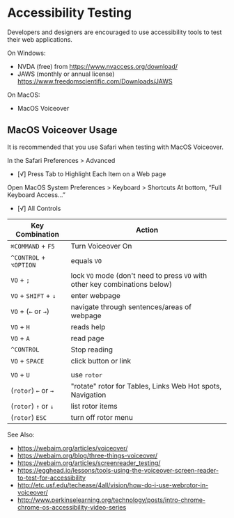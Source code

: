 # Accessibility Testing

Developers and designers are encouraged to use accessibility tools to test their web applications.

On Windows:

- NVDA (free) from https://www.nvaccess.org/download/
- JAWS (monthly or annual license) https://www.freedomscientific.com/Downloads/JAWS

On MacOS:

- MacOS Voiceover

## MacOS Voiceover Usage

It is recommended that you use Safari when testing with MacOS Voiceover.

In the Safari Preferences > Advanced

- [√] Press Tab to Highlight Each Item on a Web page

Open MacOS System Preferences > Keyboard > Shortcuts
At bottom, “Full Keyboard Access…”

- [√] All Controls

| Key Combination        | Action                                                                      |
| ---------------------- | --------------------------------------------------------------------------- |
| `⌘COMMAND` + `F5`      | Turn Voiceover On                                                           |
| `^CONTROL` + `⌥OPTION` | equals `VO`                                                                 |
| `VO` + `;`             | lock `VO` mode (don't need to press `VO` with other key combinations below) |
| `VO` + `SHIFT` + `↓`   | enter webpage                                                               |
| `VO` + (`←` or `→`)    | navigate through sentences/areas of webpage                                 |
| `VO` + `H`             | reads help                                                                  |
| `VO` + `A`             | read page                                                                   |
| `^CONTROL`             | Stop reading                                                                |
| `VO` + `SPACE`         | click button or link                                                        |
|                        |                                                                             |
| `VO` + `U`             | use `rotor`                                                                 |
| (`rotor`) `←` or `→`   | "rotate" rotor for Tables, Links Web Hot spots, Navigation                  |
| (`rotor`) `↑` or `↓`   | list rotor items                                                            |
| (`rotor`) `ESC`        | turn off rotor menu                                                         |

See Also:

- https://webaim.org/articles/voiceover/
- https://webaim.org/blog/three-things-voiceover/
- https://webaim.org/articles/screenreader_testing/
- https://egghead.io/lessons/tools-using-the-voiceover-screen-reader-to-test-for-accessibility
- http://etc.usf.edu/techease/4all/vision/how-do-i-use-webrotor-in-voiceover/
- http://www.perkinselearning.org/technology/posts/intro-chrome-chrome-os-accessibility-video-series
